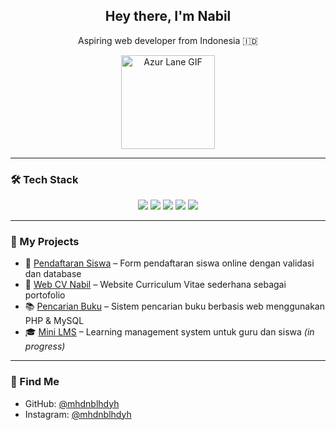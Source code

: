 <h2 align="center">Hey there, I'm Nabil</h2>
<p align="center">Aspiring web developer from Indonesia 🇮🇩</p>

<p align="center">
 <img src="https://github.com/mhdnblhdyh/mhdnblhdyh/blob/main/azur.gif?raw=true" alt="Azur Lane GIF" width="150">

</p>

---

### 🛠️ Tech Stack

<p align="center">
  <img src="https://img.shields.io/badge/PHP-777BB4?style=flat&logo=php&logoColor=white" />
  <img src="https://img.shields.io/badge/MySQL-4479A1?style=flat&logo=mysql&logoColor=white" />
  <img src="https://img.shields.io/badge/HTML5-E34F26?style=flat&logo=html5&logoColor=white" />
  <img src="https://img.shields.io/badge/CSS3-1572B6?style=flat&logo=css3&logoColor=white" />
  <img src="https://img.shields.io/badge/VSCode-007ACC?style=flat&logo=visual-studio-code&logoColor=white" />
</p>

---

### 📂 My Projects

- 📝 [Pendaftaran Siswa](https://github.com/mhdnblhdyh/PendaftaranSiswa) – Form pendaftaran siswa online dengan validasi dan database  
- 💼 [Web CV Nabil](https://github.com/mhdnblhdyh/webcvnabil) – Website Curriculum Vitae sederhana sebagai portofolio  
- 📚 [Pencarian Buku](https://github.com/mhdnblhdyh/pencarianbuku) – Sistem pencarian buku berbasis web menggunakan PHP & MySQL  
- 🎓 [Mini LMS](https://github.com/mhdnblhdyh/lms) – Learning management system untuk guru dan siswa *(in progress)*

---

### 📍 Find Me

- GitHub: [@mhdnblhdyh](https://github.com/mhdnblhdyh)  
- Instagram: [@mhdnblhdyh](https://instagram.com/mhdnblhdyh)
